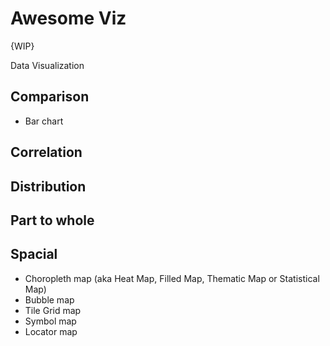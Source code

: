 # Awesome Viz
{WIP}

Data Visualization


## Comparison
* Bar chart
## Correlation
## Distribution
## Part to whole
## Spacial
* Choropleth map (aka Heat Map, Filled Map, Thematic Map or Statistical Map)
* Bubble map
* Tile Grid map
* Symbol map
* Locator map

